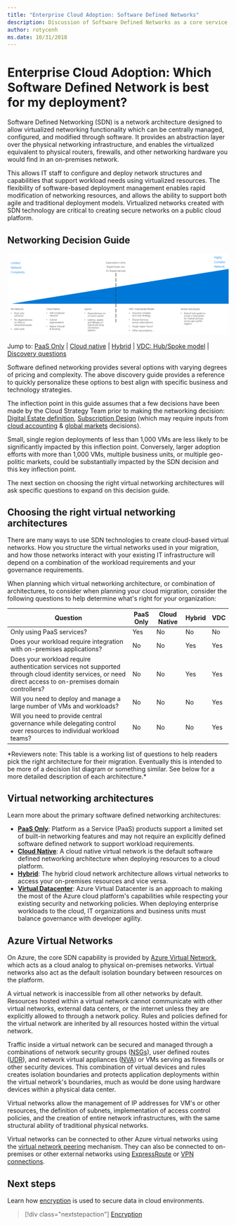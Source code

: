 ```yaml
---
title: "Enterprise Cloud Adoption: Software Defined Networks" 
description: Discussion of Software Defined Networks as a core service in Azure migrations
author: rotycenh
ms.date: 10/31/2018
---
```


# Enterprise Cloud Adoption: Which Software Defined Network is best for my deployment?

Software Defined Networking (SDN) is a network architecture designed to allow
virtualized networking functionality which can be centrally managed, configured,
and modified through software. It provides an abstraction layer over the
physical networking infrastructure, and enables the virtualized equivalent to
physical routers, firewalls, and other networking hardware you would find in an
on-premises network.

This allows IT staff to configure and deploy network structures and capabilities
that support workload needs using virtualized resources. The flexibility of
software-based deployment management enables rapid modification of networking
resources, and allows the ability to support both agile and traditional
deployment models. Virtualized networks created with SDN technology are critical
to creating secure networks on a public cloud platform.

## Networking Decision Guide

![Plotting networking options from lest to most complex, aligned with jump links below](../../_images/discovery-guide-sdn.png)

Jump to: [PaaS Only](paas-only.md) | [Cloud native](cloud-native.md) | [Hybrid](hybrid.md) | [VDC: Hub/Spoke model](vdc-networking.md) | [Discovery questions](#choosing-the-right-virtual-networking-architectures)

Software defined networking provides several options with varying degrees of pricing and complexity. The above discovery guide provides a reference to quickly personalize these options to best align with specific business and technology strategies. 

The inflection point in this guide assumes that a few decisions have been made by the Cloud Strategy Team prior to making the networking decision: [Digital Estate definition](../../digital-estate/overview.md), [Subscription Design](../subscriptions/overview.md) (which may require inputs from [cloud accounting](../../business-strategy/cloud-accounting.md) & [global markets](../../business-strategy/global-markets.md) decisions).

Small, single region deployments of less than 1,000 VMs are less likely to be significantly impacted by this inflection point. Conversely, larger adoption efforts with more than 1,000 VMs, multiple business units, or multiple geo-politic markets, could be substantially impacted by the SDN decision and this key inflection point.

The next section on choosing the right virtual networking architectures will ask specific questions to expand on this decision guide.

## Choosing the right virtual networking architectures

There are many ways to use SDN technologies to create cloud-based virtual
networks. How you structure the virtual networks used in your migration, and how
those networks interact with your existing IT infrastructure will depend on a
combination of the workload requirements and your governance requirements.

When planning which virtual networking architecture, or combination of
architectures, to consider when planning your cloud migration, consider the
following questions to help determine what's right for your organization:

| Question                                                                                                                                                   | PaaS Only | Cloud Native | Hybrid | VDC |
|------------------------------------------------------------------------------------------------------------------------------------------------------------|-----------|--------------|--------|-----|
| Only using PaaS services?                                                                                                                                  | Yes       | No           | No     | No  |
| Does your workload require integration with on-premises applications?                                                                                      | No        | No           | Yes    | Yes |
| Does your workload require authentication services not supported through cloud identity services, or need direct access to on-premises domain controllers? | No        | No           | Yes    | Yes |
| Will you need to deploy and manage a large number of VMs and workloads?                                                                                    | No        | No           | No     | Yes |
| Will you need to provide central governance while delegating control over resources to individual workload teams?                                          | No        | No           | No     | Yes |

\*Reviewers note: This table is a working list of questions to help readers pick
the right architecture for their migration. Eventually this is intended to be
more of a decision list diagram or something similar. See below for a more
detailed description of each architecture.\*

## Virtual networking architectures
Learn more about the primary software defined networking architectures:

- [**PaaS Only**](paas-only.md): Platform as a Service (PaaS) products support a limited set of built-in networking features and may not require an explicitly defined software defined network to support workload requirements.
- [**Cloud Native**](cloud-native.md): A cloud native virtual network is the default software defined networking architecture when deploying resources to a cloud platform.
- [**Hybrid**](hybrid.md): The hybrid cloud network architecture allows virtual networks to access your on-premises resources and vice versa.
- [**Virtual Datacenter**](vdc-networking.md): Azure Virtual Datacenter is an approach to making the most of the Azure cloud platform's capabilities while respecting your existing security and networking policies. When deploying enterprise workloads to the cloud, IT organizations and business units must balance governance with developer agility.

## Azure Virtual Networks

On Azure, the core SDN capability is provided by [Azure Virtual
Network](https://docs.microsoft.com/en-us/azure/virtual-network/virtual-networks-overview),
which acts as a cloud analog to physical on-premises networks. Virtual networks
also act as the default isolation boundary between resources on the platform.

A virtual network is inaccessible from all other networks by default. Resources
hosted within a virtual network cannot communicate with other virtual networks,
external data centers, or the internet unless they are explicitly allowed to
through a network policy. Rules and policies defined for the virtual network are
inherited by all resources hosted within the virtual network.

Traffic inside a virtual network can be secured and managed through a
combinations of network security groups
([NSGs](https://docs.microsoft.com/en-us/azure/virtual-network/security-overview)),
user defined routes
([UDR](https://docs.microsoft.com/en-us/azure/virtual-network/virtual-networks-udr-overview)),
and network virtual appliances
([NVA](https://azure.microsoft.com/en-us/solutions/network-appliances/)) or VMs
serving as firewalls or other security devices. This combination of virtual
devices and rules creates isolation boundaries and protects application
deployments within the virtual network's boundaries, much as would be done using
hardware devices within a physical data center.

Virtual networks allow the management of IP addresses for VM's or other
resources, the definition of subnets, implementation of access control policies,
and the creation of entire network infrastructures, with the same structural
ability of traditional physical networks.

Virtual networks can be connected to other Azure virtual networks using the
[virtual network
peering](https://docs.microsoft.com/en-us/azure/virtual-network/virtual-network-peering-overview)
mechanism. They can also be connected to on-premises or other external networks
using [ExpressRoute](https://azure.microsoft.com/en-us/services/expressroute/)
or [VPN connections](https://azure.microsoft.com/en-us/services/vpn-gateway/).


## Next steps

Learn how [encryption](../encryption/overview.md) is used to secure data in cloud environments.

> [!div class="nextstepaction"]
> [Encryption](../encryption/overview.md)